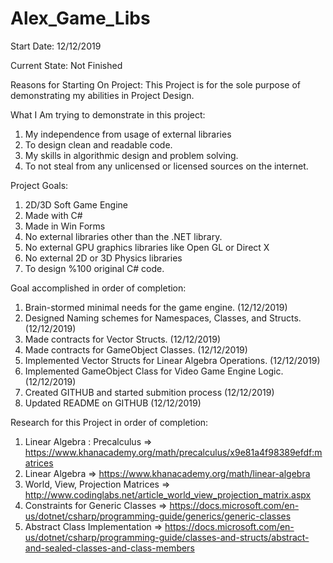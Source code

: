 # Alex_Game_Libs


Start Date:
12/12/2019

Current State:
Not Finished

Reasons for Starting On Project:
This Project is for the sole purpose of demonstrating my abilities in Project Design. 

What I Am trying to demonstrate in this project:
1. My independence from usage of external libraries 
2. To design clean and readable code. 
3. My skills in algorithmic design and problem solving. 
4. To not steal from any unlicensed or licensed sources on the internet. 

Project Goals:
1. 2D/3D Soft Game Engine
2. Made with C#
3. Made in Win Forms
4. No external libraries other than the .NET library.
5. No external GPU graphics libraries like Open GL or Direct X
6. No external 2D or 3D Physics libraries
7. To design %100 original C# code.

Goal accomplished in order of completion:
1. Brain-stormed minimal needs for the game engine. (12/12/2019)
2. Designed Naming schemes for Namespaces, Classes, and Structs. (12/12/2019)
3. Made contracts for Vector Structs. (12/12/2019)
4. Made contracts for GameObject Classes. (12/12/2019)
5. Implemented Vector Structs for Linear Algebra Operations. (12/12/2019)
6. Implemented GameObject Class for Video Game Engine Logic. (12/12/2019)
8. Created GITHUB and started submition process (12/12/2019)
7. Updated README on GITHUB (12/12/2019)

Research for this Project in order of completion:
1. Linear Algebra : Precalculus => https://www.khanacademy.org/math/precalculus/x9e81a4f98389efdf:matrices
2. Linear Algebra => https://www.khanacademy.org/math/linear-algebra
2. World, View, Projection Matrices => http://www.codinglabs.net/article_world_view_projection_matrix.aspx
3. Constraints for Generic Classes => https://docs.microsoft.com/en-us/dotnet/csharp/programming-guide/generics/generic-classes
4. Abstract Class Implementation => https://docs.microsoft.com/en-us/dotnet/csharp/programming-guide/classes-and-structs/abstract-and-sealed-classes-and-class-members
